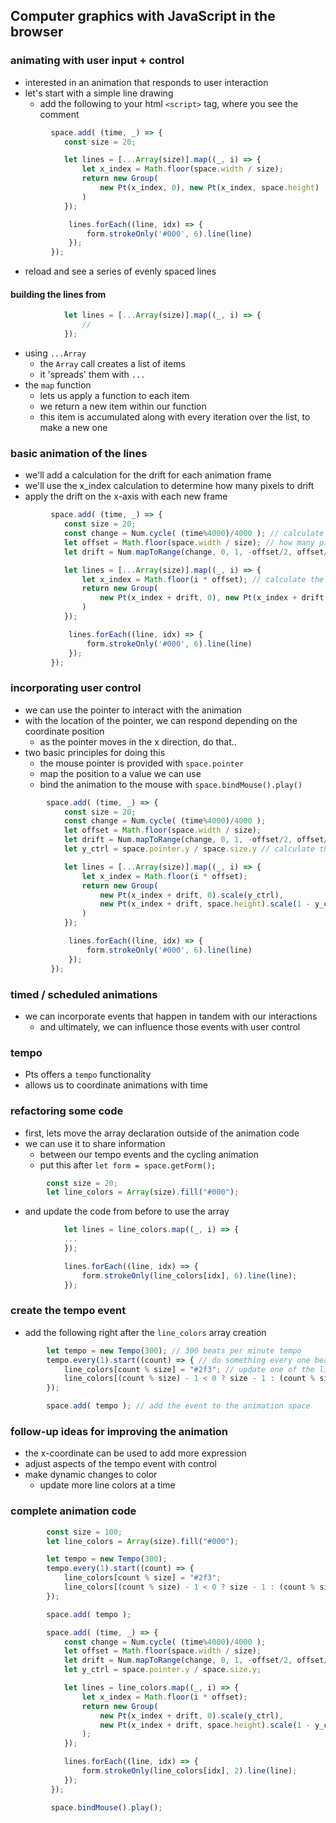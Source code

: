 ## Computer graphics with JavaScript in the browser

### animating with user input + control
- interested in an animation that responds to user interaction
- let's start with a simple line drawing
  - add the following to your html `<script>` tag, where you see the comment
```js
         space.add( (time, _) => {
            const size = 20;

            let lines = [...Array(size)].map((_, i) => {
                let x_index = Math.floor(space.width / size);
                return new Group(
                    new Pt(x_index, 0), new Pt(x_index, space.height)
                )
            });

             lines.forEach((line, idx) => {
                 form.strokeOnly('#000', 6).line(line)
             });
         });
```
- reload and see a series of evenly spaced lines
#### building the lines from
```js
            let lines = [...Array(size)].map((_, i) => {
                //
            });
```
- using `...Array`
  - the `Array` call creates a list of items
  - it 'spreads' them with `...`
- the `map` function
  - lets us apply a function to each item
  - we return a new item within our function
  - this item is accumulated along with every iteration over the list, to make a new one

### basic animation of the lines
- we'll add a calculation for the drift for each animation frame
- we'll use the x_index calculation to determine how many pixels to drift
- apply the drift on the x-axis with each new frame
```js
         space.add( (time, _) => {
            const size = 20;
            const change = Num.cycle( (time%4000)/4000 ); // calculate the change for this frame
            let offset = Math.floor(space.width / size); // how many pixels between each line
            let drift = Num.mapToRange(change, 0, 1, -offset/2, offset/2); // how many pixels to drift by

            let lines = [...Array(size)].map((_, i) => {
                let x_index = Math.floor(i * offset); // calculate the x_index using the offset
                return new Group(
                    new Pt(x_index + drift, 0), new Pt(x_index + drift, space.height) // apply the drift
                )
            });

             lines.forEach((line, idx) => {
                 form.strokeOnly('#000', 6).line(line)
             });
         });
```

### incorporating user control
- we can use the pointer to interact with the animation
- with the location of the pointer, we can respond depending on the coordinate position
  - as the pointer moves in the x direction, do that..
- two basic principles for doing this
  - the mouse pointer is provided with `space.pointer`
  - map the position to a value we can use
  - bind the animation to the mouse with `space.bindMouse().play()`
```js
        space.add( (time, _) => {
            const size = 20;
            const change = Num.cycle( (time%4000)/4000 );
            let offset = Math.floor(space.width / size);
            let drift = Num.mapToRange(change, 0, 1, -offset/2, offset/2);
            let y_ctrl = space.pointer.y / space.size.y // calculate the relative position of the pointer

            let lines = [...Array(size)].map((_, i) => {
                let x_index = Math.floor(i * offset);
                return new Group(
                    new Pt(x_index + drift, 0).scale(y_ctrl), 
                    new Pt(x_index + drift, space.height).scale(1 - y_ctrl) // scale the points using control
                )
            });

             lines.forEach((line, idx) => {
                 form.strokeOnly('#000', 6).line(line)
             });
         });
```

### timed / scheduled animations
- we can incorporate events that happen in tandem with our interactions
  - and ultimately, we can influence those events with user control

### tempo
- Pts offers a `tempo` functionality
- allows us to coordinate animations with time

### refactoring some code
- first, lets move the array declaration outside of the animation code
- we can use it to share information
  - between our tempo events and the cycling animation
  - put this after `let form = space.getForm();`
```js
        const size = 20;
        let line_colors = Array(size).fill("#000");
```
- and update the code from before to use the array
```js
            let lines = line_colors.map((_, i) => {
            ...
            });

            lines.forEach((line, idx) => {
                form.strokeOnly(line_colors[idx], 6).line(line);
            });
```

### create the tempo event
- add the following right after the `line_colors` array creation
```js
        let tempo = new Tempo(300); // 300 beats per minute tempo
        tempo.every(1).start((count) => { // do something every one beat of the tempo count
            line_colors[count % size] = "#2f3"; // update one of the line colors in the array
            line_colors[(count % size) - 1 < 0 ? size - 1 : (count % size) - 1] = "#000"; // backtrack and restore the last line color
        });

        space.add( tempo ); // add the event to the animation space
```

### follow-up ideas for improving the animation
- the x-coordinate can be used to add more expression
- adjust aspects of the tempo event with control
- make dynamic changes to color
  - update more line colors at a time

### complete animation code
```js
        const size = 100;
        let line_colors = Array(size).fill("#000");

        let tempo = new Tempo(300);
        tempo.every(1).start((count) => {
            line_colors[count % size] = "#2f3";
            line_colors[(count % size) - 1 < 0 ? size - 1 : (count % size) - 1] = "#000";
        });

        space.add( tempo );

        space.add( (time, _) => {
            const change = Num.cycle( (time%4000)/4000 );
            let offset = Math.floor(space.width / size);
            let drift = Num.mapToRange(change, 0, 1, -offset/2, offset/2);
            let y_ctrl = space.pointer.y / space.size.y;

            let lines = line_colors.map((_, i) => {
                let x_index = Math.floor(i * offset);
                return new Group(
                    new Pt(x_index + drift, 0).scale(y_ctrl), 
                    new Pt(x_index + drift, space.height).scale(1 - y_ctrl)
                );
            });

            lines.forEach((line, idx) => {
                form.strokeOnly(line_colors[idx], 2).line(line);
            });
         });

         space.bindMouse().play();
```
